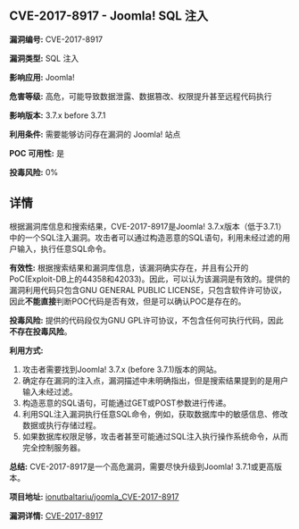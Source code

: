 ## CVE-2017-8917 - Joomla! SQL 注入

**漏洞编号:** CVE-2017-8917

**漏洞类型:** SQL 注入

**影响应用:** Joomla!

**危害等级:** 高危，可能导致数据泄露、数据篡改、权限提升甚至远程代码执行

**影响版本:** 3.7.x before 3.7.1

**利用条件:** 需要能够访问存在漏洞的 Joomla! 站点

**POC 可用性:** 是

**投毒风险:** 0%

## 详情

根据漏洞库信息和搜索结果，CVE-2017-8917是Joomla! 3.7.x版本（低于3.7.1）中的一个SQL注入漏洞。攻击者可以通过构造恶意的SQL语句，利用未经过滤的用户输入，执行任意SQL命令。 

**有效性:** 根据搜索结果和漏洞库信息，该漏洞确实存在，并且有公开的PoC(Exploit-DB上的44358和42033)。因此，可以认为该漏洞是有效的。提供的漏洞利用代码只包含GNU GENERAL PUBLIC LICENSE，只包含软件许可协议，因此**不能直接**判断POC代码是否有效，但是可以确认POC是存在的。

**投毒风险:** 提供的代码段仅为GNU GPL许可协议，不包含任何可执行代码，因此**不存在投毒风险**。

**利用方式:** 
1.  攻击者需要找到Joomla! 3.7.x (before 3.7.1)版本的网站。
2.  确定存在漏洞的注入点，漏洞描述中未明确指出，但是搜索结果提到的是用户输入未经过滤。
3.  构造恶意的SQL语句，可能通过GET或POST参数进行传递。
4.  利用SQL注入漏洞执行任意SQL命令，例如，获取数据库中的敏感信息、修改数据或执行存储过程。
5.  如果数据库权限足够，攻击者甚至可能通过SQL注入执行操作系统命令，从而完全控制服务器。

**总结:** CVE-2017-8917是一个高危漏洞，需要尽快升级到Joomla! 3.7.1或更高版本。

**项目地址:** [ionutbaltariu/joomla_CVE-2017-8917](https://github.com/ionutbaltariu/joomla_CVE-2017-8917)

**漏洞详情:** [CVE-2017-8917](https://nvd.nist.gov/vuln/detail/CVE-2017-8917)